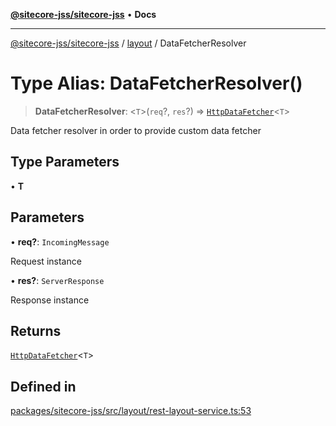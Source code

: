 [**@sitecore-jss/sitecore-jss**](../../README.md) • **Docs**

***

[@sitecore-jss/sitecore-jss](../../README.md) / [layout](../README.md) / DataFetcherResolver

# Type Alias: DataFetcherResolver()

> **DataFetcherResolver**: \<`T`\>(`req`?, `res`?) => [`HttpDataFetcher`](../../index/type-aliases/HttpDataFetcher.md)\<`T`\>

Data fetcher resolver in order to provide custom data fetcher

## Type Parameters

• **T**

## Parameters

• **req?**: `IncomingMessage`

Request instance

• **res?**: `ServerResponse`

Response instance

## Returns

[`HttpDataFetcher`](../../index/type-aliases/HttpDataFetcher.md)\<`T`\>

## Defined in

[packages/sitecore-jss/src/layout/rest-layout-service.ts:53](https://github.com/Sitecore/jss/blob/afae5c8a8729af8f6d283032473cffb7fb5b43e6/packages/sitecore-jss/src/layout/rest-layout-service.ts#L53)
